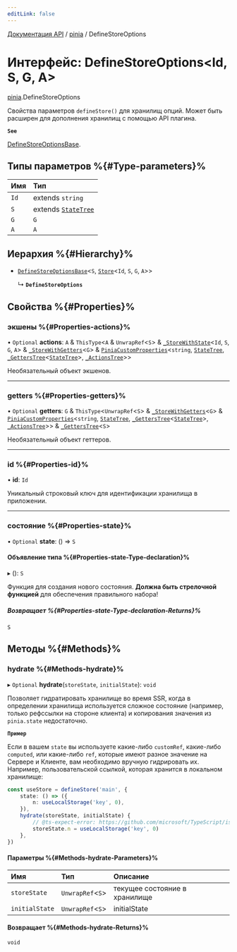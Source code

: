 ```yaml
---
editLink: false
---
```


[Документация API](../index.md) / [pinia](../modules/pinia.md) / DefineStoreOptions

# Интерфейс: DefineStoreOptions<Id, S, G, A\>

[pinia](../modules/pinia.md).DefineStoreOptions

Свойства параметров `defineStore()` для хранилищ опций. Может быть расширен для дополнения хранилищ с помощью API плагина.

**`See`**

[DefineStoreOptionsBase](pinia.DefineStoreOptionsBase.md).

## Типы параметров %{#Type-parameters}%

| Имя  | Тип                                                  |
| :--- | :--------------------------------------------------- |
| `Id` | extends `string`                                     |
| `S`  | extends [`StateTree`](../modules/pinia.md#statetree) |
| `G`  | `G`                                                  |
| `A`  | `A`                                                  |

## Иерархия %{#Hierarchy}%

-   [`DefineStoreOptionsBase`](pinia.DefineStoreOptionsBase.md)<`S`, [`Store`](../modules/pinia.md#store)<`Id`, `S`, `G`, `A`\>\>

    ↳ **`DefineStoreOptions`**

## Свойства %{#Properties}%

### экшены %{#Properties-actions}%

• `Optional` **actions**: `A` & `ThisType`<`A` & `UnwrapRef`<`S`\> & [`_StoreWithState`](pinia._StoreWithState.md)<`Id`, `S`, `G`, `A`\> & [`_StoreWithGetters`](../modules/pinia.md#_storewithgetters)<`G`\> & [`PiniaCustomProperties`](pinia.PiniaCustomProperties.md)<`string`, [`StateTree`](../modules/pinia.md#statetree), [`_GettersTree`](../modules/pinia.md#_getterstree)<[`StateTree`](../modules/pinia.md#statetree)\>, [`_ActionsTree`](../modules/pinia.md#_actionstree)\>\>

Необязательный объект экшенов.

---

### getters %{#Properties-getters}%

• `Optional` **getters**: `G` & `ThisType`<`UnwrapRef`<`S`\> & [`_StoreWithGetters`](../modules/pinia.md#_storewithgetters)<`G`\> & [`PiniaCustomProperties`](pinia.PiniaCustomProperties.md)<`string`, [`StateTree`](../modules/pinia.md#statetree), [`_GettersTree`](../modules/pinia.md#_getterstree)<[`StateTree`](../modules/pinia.md#statetree)\>, [`_ActionsTree`](../modules/pinia.md#_actionstree)\>\> & [`_GettersTree`](../modules/pinia.md#_getterstree)<`S`\>

Необязательный объект геттеров.

---

### id %{#Properties-id}%

• **id**: `Id`

Уникальный строковый ключ для идентификации хранилища в приложении.

---

### состояние %{#Properties-state}%

• `Optional` **state**: () => `S`

#### Объявление типа %{#Properties-state-Type-declaration}%

▸ (): `S`

Функция для создания нового состояния. **Должна быть стрелочной функцией** для обеспечения правильного набора!

##### Возвращает %{#Properties-state-Type-declaration-Returns}%

`S`

## Методы %{#Methods}%

### hydrate %{#Methods-hydrate}%

▸ `Optional` **hydrate**(`storeState`, `initialState`): `void`

Позволяет гидратировать хранилище во время SSR, когда в определении хранилища используется сложное состояние (например, только рефссылки на стороне клиента) и копирования значения из `pinia.state` недостаточно.

**`Пример`**

Если в вашем `state` вы используете какие-либо `customRef`, какие-либо `computed`, или какие-либо `ref`, которые имеют разное значение на Сервере и Клиенте, вам необходимо вручную гидрировать их. Например, пользовательской ссылкой, которая хранится в локальном хранилище:

```ts
const useStore = defineStore('main', {
    state: () => ({
        n: useLocalStorage('key', 0),
    }),
    hydrate(storeState, initialState) {
        // @ts-expect-error: https://github.com/microsoft/TypeScript/issues/43826
        storeState.n = useLocalStorage('key', 0)
    },
})
```

#### Параметры %{#Methods-hydrate-Parameters}%

| Имя            | Тип               | Описание                      |
| :------------- | :---------------- | :---------------------------- |
| `storeState`   | `UnwrapRef`<`S`\> | текущее состояние в хранилище |
| `initialState` | `UnwrapRef`<`S`\> | initialState                  |

#### Возвращает %{#Methods-hydrate-Returns}%

`void`
